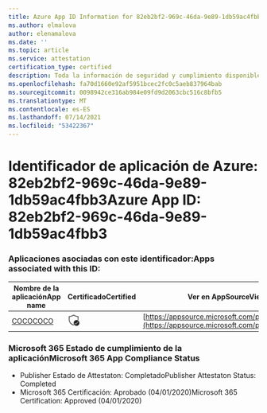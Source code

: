 ```yaml
---
title: Azure App ID Information for 82eb2bf2-969c-46da-9e89-1db59ac4fbb3
ms.author: elmalova
author: elenamalova
ms.date: ''
ms.topic: article
ms.service: attestation
certification_type: certified
description: Toda la información de seguridad y cumplimiento disponible para 82eb2bf2-969c-46da-9e89-1db59ac4fbb3.
ms.openlocfilehash: fa70d1660e92af5951bcec2fc0c5aeb837964bab
ms.sourcegitcommit: 0098942ce316ab984e09fd9d2063cbc516c8bfb5
ms.translationtype: MT
ms.contentlocale: es-ES
ms.lasthandoff: 07/14/2021
ms.locfileid: "53422367"
---
```

# <a name="azure-app-id-82eb2bf2-969c-46da-9e89-1db59ac4fbb3"></a><span data-ttu-id="d2a38-103">Identificador de aplicación de Azure: 82eb2bf2-969c-46da-9e89-1db59ac4fbb3</span><span class="sxs-lookup"><span data-stu-id="d2a38-103">Azure App ID: 82eb2bf2-969c-46da-9e89-1db59ac4fbb3</span></span>


### <a name="apps-associated-with-this-id"></a><span data-ttu-id="d2a38-104">Aplicaciones asociadas con este identificador:</span><span class="sxs-lookup"><span data-stu-id="d2a38-104">Apps associated with this ID:</span></span>
| <span data-ttu-id="d2a38-105">**Nombre de la aplicación**</span><span class="sxs-lookup"><span data-stu-id="d2a38-105">**App name**</span></span> | <span data-ttu-id="d2a38-106">**Certificado**</span><span class="sxs-lookup"><span data-stu-id="d2a38-106">**Certified**</span></span> | <span data-ttu-id="d2a38-107">**Ver en AppSource**</span><span class="sxs-lookup"><span data-stu-id="d2a38-107">**View in AppSource**</span></span> |
|-|-|-|
| [<span data-ttu-id="d2a38-108">COCO</span><span class="sxs-lookup"><span data-stu-id="d2a38-108">COCO</span></span>](https://docs.microsoft.com/en-us/microsoft-365-app-certification/forward/WA200001468) | <img alt="Certified application badge" src="../media/certified-badge.png" height="25" width="25" /> | [https://appsource.microsoft.com/product/office/WA200001468](https://appsource.microsoft.com/product/office/WA200001468) |

### <a name="microsoft-365-app-compliance-status"></a><span data-ttu-id="d2a38-109">Microsoft 365 Estado de cumplimiento de la aplicación</span><span class="sxs-lookup"><span data-stu-id="d2a38-109">Microsoft 365 App Compliance Status</span></span>
- <span data-ttu-id="d2a38-110">Publisher Estado de Attestaton: Completado</span><span class="sxs-lookup"><span data-stu-id="d2a38-110">Publisher Attestaton Status: Completed</span></span>
- <span data-ttu-id="d2a38-111">Microsoft 365 Certificación: Aprobado (04/01/2020)</span><span class="sxs-lookup"><span data-stu-id="d2a38-111">Microsoft 365 Certification: Approved (04/01/2020)</span></span>
